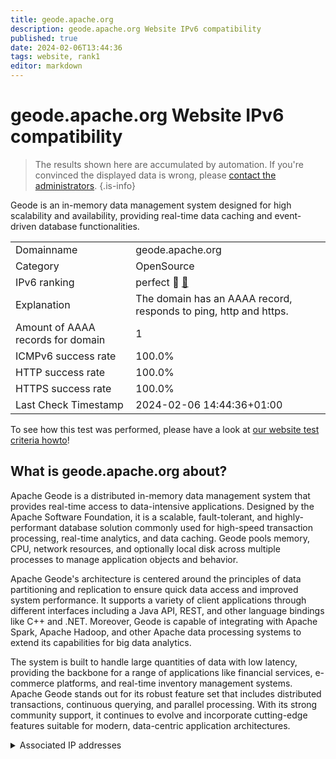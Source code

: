 ```yaml
---
title: geode.apache.org
description: geode.apache.org Website IPv6 compatibility
published: true
date: 2024-02-06T13:44:36
tags: website, rank1
editor: markdown
---
```


# geode.apache.org Website IPv6 compatibility

> The results shown here are accumulated by automation. If you're convinced the displayed data is wrong, please [contact the administrators](/howto/chat). 
{.is-info}

Geode is an in-memory data management system designed for high scalability and availability, providing real-time data caching and event-driven database functionalities.


|   |   |
| - | - |
| Domainname | geode.apache.org
| Category | OpenSource |
| IPv6 ranking | perfect :1st_place_medal: [🔗](/howto/ranking) |
| Explanation | The domain has an AAAA record, responds to ping, http and https. |
| Amount of AAAA records for domain | 1 |
| ICMPv6 success rate | 100.0%|
| HTTP success rate | 100.0% |
| HTTPS success rate | 100.0% |
| Last Check Timestamp | 2024-02-06 14:44:36+01:00 |

To see how this test was performed, please have a look at [our website test criteria howto](/howto/testcriteria/website)!


## What is geode.apache.org about?
Apache Geode is a distributed in-memory data management system that provides real-time access to data-intensive applications. Designed by the Apache Software Foundation, it is a scalable, fault-tolerant, and highly-performant database solution commonly used for high-speed transaction processing, real-time analytics, and data caching. Geode pools memory, CPU, network resources, and optionally local disk across multiple processes to manage application objects and behavior.

Apache Geode's architecture is centered around the principles of data partitioning and replication to ensure quick data access and improved system performance. It supports a variety of client applications through different interfaces including a Java API, REST, and other language bindings like C++ and .NET. Moreover, Geode is capable of integrating with Apache Spark, Apache Hadoop, and other Apache data processing systems to extend its capabilities for big data analytics.

The system is built to handle large quantities of data with low latency, providing the backbone for a range of applications like financial services, e-commerce platforms, and real-time inventory management systems. Apache Geode stands out for its robust feature set that includes distributed transactions, continuous querying, and parallel processing. With its strong community support, it continues to evolve and incorporate cutting-edge features suitable for modern, data-centric application architectures.



<details>
<summary>Associated IP addresses</summary>

2a04:4e42::644

</details>
